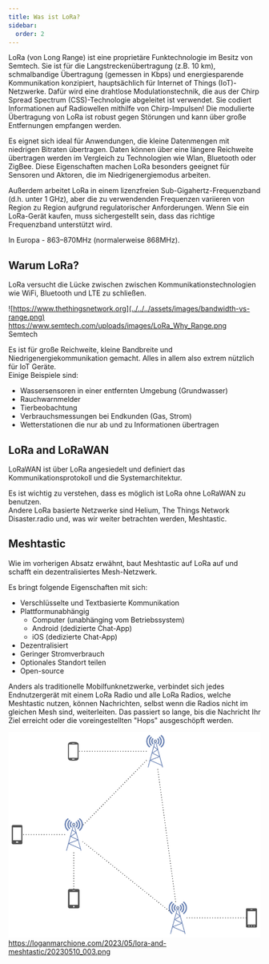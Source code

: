 ```yaml
---
title: Was ist LoRa?
sidebar:
  order: 2
---
```


LoRa (von Long Range) ist eine proprietäre Funktechnologie im Besitz von Semtech. Sie ist für die Langstreckenübertragung (z.B. 10 km), schmalbandige Übertragung (gemessen in Kbps) und energiesparende Kommunikation konzipiert, hauptsächlich für Internet of Things (IoT)-Netzwerke. Dafür wird eine drahtlose Modulationstechnik, die aus der Chirp Spread Spectrum (CSS)-Technologie abgeleitet ist verwendet. Sie codiert Informationen auf Radiowellen mithilfe von Chirp-Impulsen!
Die modulierte Übertragung von LoRa ist robust gegen Störungen und kann über große Entfernungen empfangen werden.

Es eignet sich ideal für Anwendungen, die kleine Datenmengen mit niedrigen Bitraten übertragen. Daten können über eine längere Reichweite übertragen werden im Vergleich zu Technologien wie Wlan, Bluetooth oder ZigBee. Diese Eigenschaften machen LoRa besonders geeignet für Sensoren und Aktoren, die im Niedrigenergiemodus arbeiten.

Außerdem arbeitet LoRa in einem lizenzfreien Sub-Gigahertz-Frequenzband (d.h. unter 1 GHz), aber die zu verwendenden Frequenzen variieren von Region zu Region aufgrund regulatorischer Anforderungen. Wenn Sie ein LoRa-Gerät kaufen, muss sichergestellt sein, dass das richtige Frequenzband unterstützt wird.

In Europa - 863–870MHz (normalerweise 868MHz).

## Warum LoRa?

LoRa versucht die Lücke zwischen zwischen Kommunikationstechnologien wie WiFi, Bluetooth und LTE zu schließen.

![https://www.thethingsnetwork.org](../../../assets/images/bandwidth-vs-range.png)
https://www.semtech.com/uploads/images/LoRa_Why_Range.png  
Semtech  

Es ist für große Reichweite, kleine Bandbreite und Niedrigenergiekommunikation gemacht. Alles in allem also extrem nützlich für IoT Geräte.  
Einige Beispiele sind:  
  
- Wassersensoren in einer entfernten Umgebung (Grundwasser)  
- Rauchwarnmelder  
- Tierbeobachtung  
- Verbrauchsmessungen bei Endkunden (Gas, Strom)  
- Wetterstationen die nur ab und zu Informationen übertragen  
  
## LoRa and LoRaWAN

LoRaWAN ist über LoRa angesiedelt und definiert das Kommunikationsprotokoll und die Systemarchitektur.  
  
Es ist wichtig zu verstehen, dass es möglich ist LoRa ohne LoRaWAN zu benutzen.  
Andere LoRa basierte Netzwerke sind Helium, The Things Network Disaster.radio und, was wir weiter betrachten werden, Meshtastic.

## Meshtastic

Wie im vorherigen Absatz erwähnt, baut Meshtastic auf LoRa auf und schafft ein dezentralisiertes Mesh-Netzwerk.  
  
Es bringt folgende Eigenschaften mit sich:  
- Verschlüsselte und Textbasierte Kommunikation  
- Plattformunabhängig
  - Computer (unabhänging vom Betriebssystem)
  - Android (dedizierte Chat-App)
  - iOS (dedizierte Chat-App)
- Dezentralisiert  
- Geringer Stromverbrauch  
- Optionales Standort teilen  
- Open-source  
  
Anders als traditionelle Mobilfunknetzwerke, verbindet sich jedes Endnutzergerät mit einem LoRa Radio und alle LoRa Radios, welche Meshtastic nutzen, können Nachrichten, selbst wenn die Radios nicht im gleichen Mesh sind, weiterleiten.
Das passiert so lange, bis die Nachricht Ihr Ziel erreicht oder die voreingestellten "Hops" ausgeschöpft werden.

![Meshtastic connections](../../../assets/images/meshtastic-connections.png)
https://loganmarchione.com/2023/05/lora-and-meshtastic/20230510_003.png